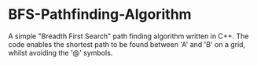 # BFS-Pathfinding-Algorithm
A simple "Breadth First Search" path finding algorithm written in C++. The code enables the shortest path to be found between 'A' and 'B' on a grid, whilst avoiding the '@' symbols.
